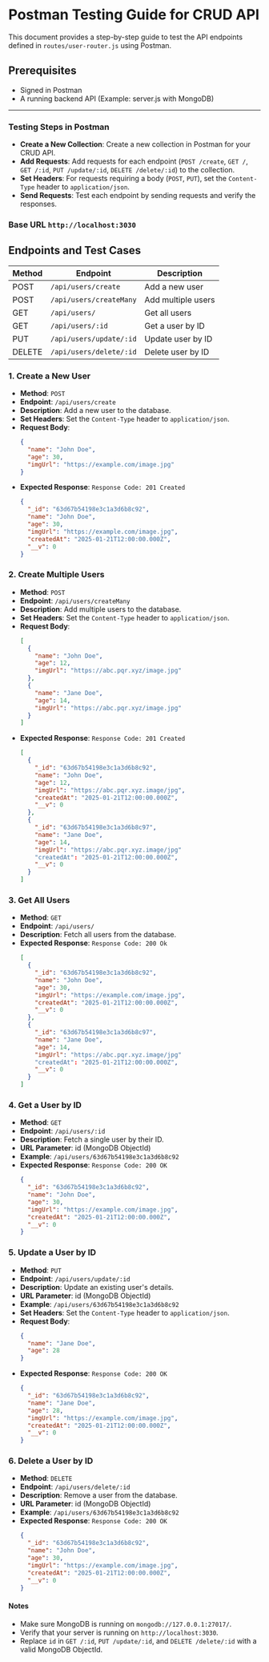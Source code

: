 # Postman Testing Guide for CRUD API
This document provides a step-by-step guide to test the API endpoints defined in `routes/user-router.js` using Postman.

## Prerequisites
- Signed in Postman
- A running backend API (Example: server.js with MongoDB)

---
  
### **Testing Steps in Postman**
- **Create a New Collection**:
Create a new collection in Postman for your CRUD API.
- **Add Requests**:
Add requests for each endpoint (`POST /create`, `GET /`, `GET /:id`, `PUT /update/:id`, `DELETE /delete/:id`) to the collection.
- **Set Headers**:
For requests requiring a body (`POST`, `PUT`), set the `Content-Type` header to `application/json`.
- **Send Requests**:
Test each endpoint by sending requests and verify the responses.

### Base URL `http://localhost:3030`

## Endpoints and Test Cases
| Method | Endpoint            | Description          |
|--------|---------------------|----------------------|
| POST   | `/api/users/create` | Add a new user      |
| POST   | `/api/users/createMany` | Add multiple users |
| GET    | `/api/users/`       | Get all users       |
| GET    | `/api/users/:id`    | Get a user by ID    |
| PUT    | `/api/users/update/:id` | Update user by ID |
| DELETE | `/api/users/delete/:id` | Delete user by ID |

### **1. Create a New User**
- **Method**: `POST`
- **Endpoint**: `/api/users/create`
- **Description**: Add a new user to the database.
- **Set Headers**:
Set the `Content-Type` header to `application/json`.
- **Request Body**:
  ```json
  {
    "name": "John Doe",
    "age": 30,
    "imgUrl": "https://example.com/image.jpg"
  }
  ```
- **Expected Response**: `Response Code: 201 Created`
  ```json
  {
    "_id": "63d67b54198e3c1a3d6b8c92",
    "name": "John Doe",
    "age": 30,
    "imgUrl": "https://example.com/image.jpg",
    "createdAt": "2025-01-21T12:00:00.000Z",
    "__v": 0
  }
  ```

### **2. Create Multiple Users**
- **Method**: `POST`
- **Endpoint**: `/api/users/createMany`
- **Description**: Add multiple users to the database.
- **Set Headers**:
Set the `Content-Type` header to `application/json`.
- **Request Body**:
  ```json
  [
    {
      "name": "John Doe",
      "age": 12,
      "imgUrl": "https://abc.pqr.xyz/image.jpg"
    },
    {
      "name": "Jane Doe",
      "age": 14,
      "imgUrl": "https://abc.pqr.xyz/image.jpg"
    }
  ]
  ```
- **Expected Response**: `Response Code: 201 Created`
  ```json
  [
    {
      "_id": "63d67b54198e3c1a3d6b8c92",
      "name": "John Doe",
      "age": 12,
      "imgUrl": "https://abc.pqr.xyz.image/jpg",
      "createdAt": "2025-01-21T12:00:00.000Z",
      "__v": 0
    },
    {
      "_id": "63d67b54198e3c1a3d6b8c97",
      "name": "Jane Doe",
      "age": 14,
      "imgUrl": "https://abc.pqr.xyz.image/jpg"
      "createdAt": "2025-01-21T12:00:00.000Z",
      "__v": 0
    }
  ]

  ```
  
### **3. Get All Users**
- **Method**: `GET`
- **Endpoint**: `/api/users/`
- **Description**: Fetch all users from the database.
- **Expected Response**:
  `Response Code: 200 Ok`
  ```json
  [
    {
      "_id": "63d67b54198e3c1a3d6b8c92",
      "name": "John Doe",
      "age": 30,
      "imgUrl": "https://example.com/image.jpg",
      "createdAt": "2025-01-21T12:00:00.000Z",
      "__v": 0
    },
    {
      "_id": "63d67b54198e3c1a3d6b8c97",
      "name": "Jane Doe",
      "age": 14,
      "imgUrl": "https://abc.pqr.xyz.image/jpg"
      "createdAt": "2025-01-21T12:00:00.000Z",
      "__v": 0
    }
  ]
  ```
  
### **4. Get a User by ID**
- **Method**: `GET`
- **Endpoint**: `/api/users/:id`
- **Description**: Fetch a single user by their ID.
- **URL Parameter**: id (MongoDB ObjectId)
- **Example**: `/api/users/63d67b54198e3c1a3d6b8c92`
- **Expected Response**:
  `Response Code: 200 OK`
  ```json
  {
    "_id": "63d67b54198e3c1a3d6b8c92",
    "name": "John Doe",
    "age": 30,
    "imgUrl": "https://example.com/image.jpg",
    "createdAt": "2025-01-21T12:00:00.000Z",
    "__v": 0
  }
  ```

### **5. Update a User by ID**
- **Method**: `PUT`
- **Endpoint**: `/api/users/update/:id`
- **Description**: Update an existing user's details.
- **URL Parameter**: id (MongoDB ObjectId)
- **Example**: `/api/users/63d67b54198e3c1a3d6b8c92`
- **Set Headers**:
Set the `Content-Type` header to `application/json`.
- **Request Body**:
  ```json
  {
    "name": "Jane Doe",
    "age": 28
  }
  ```
- **Expected Response**:
  `Response Code: 200 OK`
  ```json
  {
    "_id": "63d67b54198e3c1a3d6b8c92",
    "name": "Jane Doe",
    "age": 28,
    "imgUrl": "https://example.com/image.jpg",
    "createdAt": "2025-01-21T12:00:00.000Z",
    "__v": 0
  }
  ```

### **6. Delete a User by ID**
- **Method**: `DELETE`
- **Endpoint**: `/api/users/delete/:id`
- **Description**: Remove a user from the database.
- **URL Parameter**: id (MongoDB ObjectId)
- **Example**: `/api/users/63d67b54198e3c1a3d6b8c92`
- **Expected Response**:
  `Response Code: 200 OK`
  ```json
  {
    "_id": "63d67b54198e3c1a3d6b8c92",
    "name": "John Doe",
    "age": 30,
    "imgUrl": "https://example.com/image.jpg",
    "createdAt": "2025-01-21T12:00:00.000Z",
    "__v": 0
  }
  ```

#### Notes
- Make sure MongoDB is running on `mongodb://127.0.0.1:27017/`.
- Verify that your server is running on `http://localhost:3030`.
- Replace `id` in `GET /:id`, `PUT /update/:id`, and `DELETE /delete/:id` with a valid MongoDB ObjectId.
